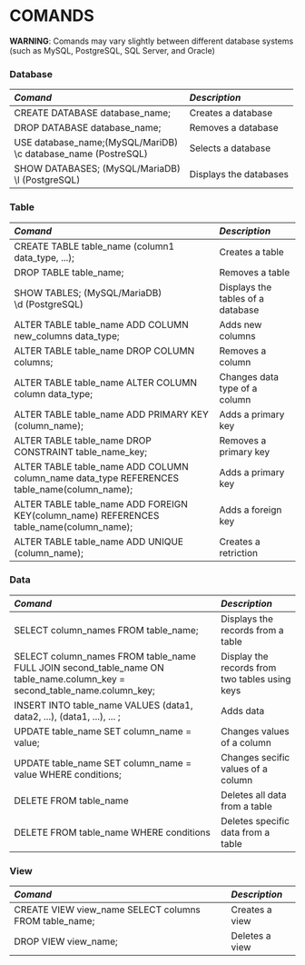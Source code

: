 # COMANDS
**WARNING**: Comands may vary slightly between different database systems (such as MySQL, PostgreSQL, SQL Server, and Oracle)


### Database
| *Comand* | *Description* |
|:------|:------|
| CREATE DATABASE database_name; | Creates a database |
| DROP DATABASE database_name; | Removes a database |
| USE database_name;(MySQL/MariDB)<br>\c database_name (PostreSQL) | Selects a database |
| SHOW DATABASES; (MySQL/MariaDB)<br>\l (PostgreSQL) | Displays the databases |


### Table
| *Comand* | *Description* |
|:------|:------|
| CREATE TABLE table_name (column1 data_type, ...); | Creates a table |
| DROP TABLE table_name; | Removes a table |
| SHOW TABLES; (MySQL/MariaDB)<br>\d (PostgreSQL) | Displays the tables of a database |
| ALTER TABLE table_name ADD COLUMN new_columns data_type; | Adds new columns |
| ALTER TABLE table_name DROP COLUMN columns; | Removes a column |
| ALTER TABLE table_name ALTER COLUMN column data_type; | Changes data type of a column |
| ALTER TABLE table_name ADD PRIMARY KEY (column_name); | Adds a primary key |
| ALTER TABLE table_name DROP CONSTRAINT table_name_key; | Removes a primary key |
| ALTER TABLE table_name ADD COLUMN column_name data_type REFERENCES table_name(column_name); | Adds a primary key |
| ALTER TABLE table_name ADD FOREIGN KEY(column_name) REFERENCES table_name(column_name); | Adds a foreign key |
| ALTER TABLE table_name ADD UNIQUE (column_name); | Creates a retriction |



### Data
| *Comand* | *Description* |
|:------|:------|
| SELECT column_names FROM table_name; | Displays the records from a table |                 
| SELECT column_names FROM table_name FULL JOIN second_table_name ON table_name.column_key = second_table_name.column_key; | Display the records from two tables using keys |
| INSERT INTO table_name VALUES (data1, data2, ...), (data1, ...), ... ; | Adds data |
| UPDATE table_name SET column_name = value; | Changes values of a column |
| UPDATE table_name SET column_name = value WHERE conditions; | Changes secific values of a column |
| DELETE FROM table_name | Deletes all data from a table |
| DELETE FROM table_name WHERE conditions | Deletes specific data from a table |


### View
| *Comand* | *Description* |
|:------|:------|
| CREATE VIEW view_name SELECT columns FROM table_name; | Creates a view |
| DROP VIEW view_name; | Deletes a view |
